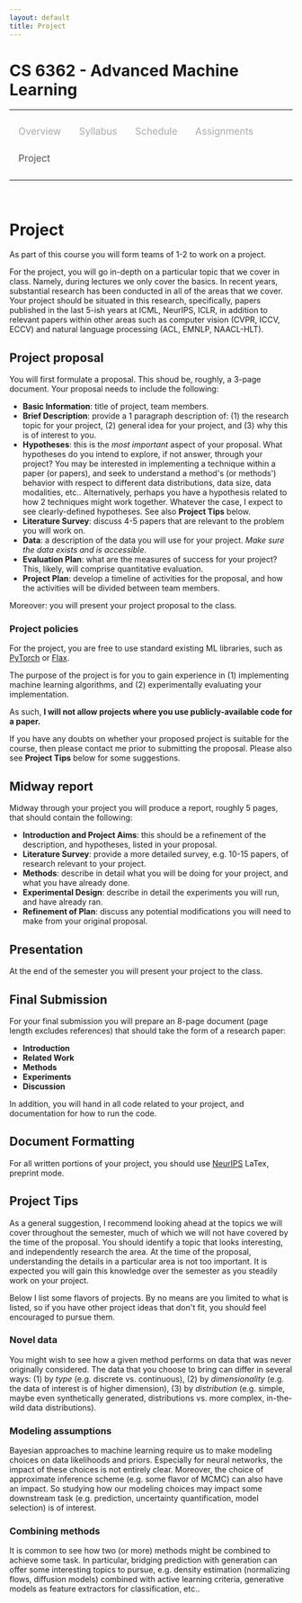 ```yaml
---
layout: default
title: Project
---
```


<style>
.topnav {
  overflow: hidden;
  background-color: #fdfdfd;
}

.topnav a {
  float: left;
  color: #aaaaaa;
  text-align: center;
  padding: 14px 16px;
  text-decoration: none;
  font-size: 17px;
}

.topnav a:hover {
  color: #555555;
}

.topnav a.active {
  color: #555555;
}
</style>

# CS 6362 - Advanced Machine Learning

---

<div class='topnav'>
  <a href="/teaching/aml/fall2024">Overview</a>
  <a href="/teaching/aml/fall2024/syllabus">Syllabus</a>
  <a href="/teaching/aml/fall2024/schedule">Schedule</a>
  <a href="/teaching/aml/fall2024/assignments">Assignments</a>
  <a class='active' href="/teaching/aml/fall2024/project">Project</a>
</div>

---

<br>

# Project

As part of this course you will form teams of 1-2 to work on a project.

For the project, you will go in-depth on a particular topic that we cover in class. Namely, during lectures we only cover the basics. In recent years, substantial research has been conducted in all of the areas that we cover. Your project should be situated in this research, specifically, papers published in the last 5-ish years at ICML, NeurIPS, ICLR, in addition to relevant papers within other areas such as computer vision (CVPR, ICCV, ECCV) and natural language processing (ACL, EMNLP, NAACL-HLT).

## Project proposal

You will first formulate a proposal. This shoud be, roughly, a 3-page document. Your proposal needs to include the following:

* **Basic Information**: title of project, team members.
* **Brief Description**: provide a 1 paragraph description of: (1) the research topic for your project, (2) general idea for your project, and (3) why this is of interest to you.
* **Hypotheses**: this is the _most important_ aspect of your proposal. What hypotheses do you intend to explore, if not answer, through your project? You may be interested in implementing a technique within a paper (or papers), and seek to understand a method's (or methods') behavior with respect to different data distributions, data size, data modalities, etc.. Alternatively, perhaps you have a hypothesis related to how 2 techniques might work together. Whatever the case, I expect to see clearly-defined hypotheses. See also **Project Tips** below.
* **Literature Survey**: discuss 4-5 papers that are relevant to the problem you will work on.
* **Data**: a description of the data you will use for your project. _Make sure the data exists and is accessible_.
* **Evaluation Plan**: what are the measures of success for your project? This, likely, will comprise quantitative evaluation.
* **Project Plan**: develop a timeline of activities for the proposal, and how the activities will be divided between team members.

Moreover: you will present your project proposal to the class.

### Project policies

For the project, you are free to use standard existing ML libraries, such as [PyTorch](https://github.com/pytorch/pytorch) or [Flax](https://github.com/google/flax).

The purpose of the project is for you to gain experience in (1) implementing machine learning algorithms, and (2) experimentally evaluating your implementation.

As such, **I will not allow projects where you use publicly-available code for a paper.**

If you have any doubts on whether your proposed project is suitable for the course, then please contact me prior to submitting the proposal. Please also see **Project Tips** below for some suggestions.

## Midway report

Midway through your project you will produce a report, roughly 5 pages, that should contain the following:

* **Introduction and Project Aims**: this should be a refinement of the description, and hypotheses, listed in your proposal.
* **Literature Survey**: provide a more detailed survey, e.g. 10-15 papers, of research relevant to your project.
* **Methods**: describe in detail what you will be doing for your project, and what you have already done.
* **Experimental Design**: describe in detail the experiments you will run, and have already ran.
* **Refinement of Plan**: discuss any potential modifications you will need to make from your original proposal.

## Presentation

At the end of the semester you will present your project to the class.

## Final Submission

For your final submission you will prepare an 8-page document (page length excludes references) that should take the form of a research paper:

* **Introduction**
* **Related Work**
* **Methods**
* **Experiments**
* **Discussion**

In addition, you will hand in all code related to your project, and documentation for how to run the code.

## Document Formatting

For all written portions of your project, you should use [NeurIPS](https://nips.cc/Conferences/2023/PaperInformation/StyleFiles) LaTex, preprint mode.

## Project Tips

As a general suggestion, I recommend looking ahead at the topics we will cover throughout the semester, much of which we will not have covered by the time of the proposal. You should identify a topic that looks interesting, and independently research the area. At the time of the proposal, understanding the details in a particular area is not too important. It is expected you will gain this knowledge over the semester as you steadily work on your project.

Below I list some flavors of projects. By no means are you limited to what is listed, so if you have other project ideas that don't fit, you should feel encouraged to pursue them.

### Novel data

You might wish to see how a given method performs on data that was never originally considered. The data that you choose to bring can differ in several ways: (1) by _type_ (e.g. discrete vs. continuous), (2) by _dimensionality_ (e.g. the data of interest is of higher dimension), (3) by _distribution_ (e.g. simple, maybe even synthetically generated, distributions vs. more complex, in-the-wild data distributions).

### Modeling assumptions

Bayesian approaches to machine learning require us to make modeling choices on data likelihoods and priors. Especially for neural networks, the impact of these choices is not entirely clear. Moreover, the choice of approximate inference scheme (e.g. some flavor of MCMC) can also have an impact. So studying how our modeling choices may impact some downstream task (e.g. prediction, uncertainty quantification, model selection) is of interest.

### Combining methods

It is common to see how two (or more) methods might be combined to achieve some task. In particular, bridging prediction with generation can offer some interesting topics to pursue, e.g. density estimation (normalizing flows, diffusion models) combined with active learning criteria, generative models as feature extractors for classification, etc..
